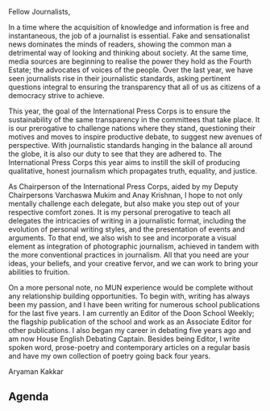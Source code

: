 Fellow Journalists,

In a time where the acquisition of knowledge and information is free and instantaneous, the job of a journalist is essential. Fake and sensationalist news dominates the minds of readers, showing the common man a detrimental way of looking and thinking about society. At the same time, media sources are beginning to realise the power they hold as the Fourth Estate; the advocates of voices of the people. Over the last year, we have seen journalists rise in their journalistic standards, asking pertinent questions integral to ensuring the transparency that all of us as citizens of a democracy strive to achieve.

This year, the goal of the International Press Corps is to ensure the sustainability of the same transparency in the committees that take place. It is our prerogative to challenge nations where they stand, questioning their motives and moves to inspire productive debate, to suggest new avenues of perspective. With journalistic standards hanging in the balance all around the globe, it is also our duty to see that they are adhered to. The International Press Corps this year aims to instill the skill of producing qualitative, honest journalism which propagates truth, equality, and justice.

As Chairperson of the International Press Corps, aided by my Deputy Chairpersons Varchaswa Mukim and Anay Krishnan, I hope to not only mentally challenge each delegate, but also make you step out of your respective comfort zones. It is my personal prerogative to teach all delegates the intricacies of writing in a journalistic format, including the evolution of personal writing styles, and the presentation of events and arguments. To that end, we also wish to see and incorporate a visual element as integration of photographic journalism, achieved in tandem with the more conventional practices in journalism. All that you need are your ideas, your beliefs, and your creative fervor, and we can work to bring your abilities to fruition.

On a more personal note, no MUN experience would be complete without any relationship building opportunities. To begin with, writing has always been my passion, and I have been writing for numerous school publications for the last five years. I am currently an Editor of the Doon School Weekly; the flagship publication of the school and work as an Associate Editor for other publications. I also began my career in debating five years ago and am now House English Debating Captain. Besides being Editor, I write spoken word, prose-poetry and contemporary articles on a regular basis and have my own collection of poetry going back four years.

Aryaman Kakkar

## Agenda
